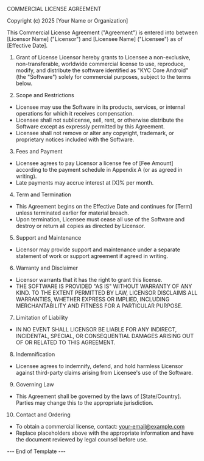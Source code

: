 COMMERCIAL LICENSE AGREEMENT

Copyright (c) 2025 [Your Name or Organization]

This Commercial License Agreement ("Agreement") is entered into between
[Licensor Name] ("Licensor") and [Licensee Name] ("Licensee") as of
[Effective Date].

1. Grant of License
Licensor hereby grants to Licensee a non-exclusive, non-transferable,
worldwide commercial license to use, reproduce, modify, and distribute the
software identified as "KYC Core Android" (the "Software") solely for
commercial purposes, subject to the terms below.

2. Scope and Restrictions
- Licensee may use the Software in its products, services, or internal
  operations for which it receives compensation.
- Licensee shall not sublicense, sell, rent, or otherwise distribute the
  Software except as expressly permitted by this Agreement.
- Licensee shall not remove or alter any copyright, trademark, or
  proprietary notices included with the Software.

3. Fees and Payment
- Licensee agrees to pay Licensor a license fee of [Fee Amount] according
  to the payment schedule in Appendix A (or as agreed in writing).
- Late payments may accrue interest at [X]% per month.

4. Term and Termination
- This Agreement begins on the Effective Date and continues for [Term]
  unless terminated earlier for material breach.
- Upon termination, Licensee must cease all use of the Software and
  destroy or return all copies as directed by Licensor.

5. Support and Maintenance
- Licensor may provide support and maintenance under a separate statement
  of work or support agreement if agreed in writing.

6. Warranty and Disclaimer
- Licensor warrants that it has the right to grant this license.
- THE SOFTWARE IS PROVIDED "AS IS" WITHOUT WARRANTY OF ANY KIND. TO THE
  EXTENT PERMITTED BY LAW, LICENSOR DISCLAIMS ALL WARRANTIES, WHETHER
  EXPRESS OR IMPLIED, INCLUDING MERCHANTABILITY AND FITNESS FOR A
  PARTICULAR PURPOSE.

7. Limitation of Liability
- IN NO EVENT SHALL LICENSOR BE LIABLE FOR ANY INDIRECT, INCIDENTAL,
  SPECIAL, OR CONSEQUENTIAL DAMAGES ARISING OUT OF OR RELATED TO THIS
  AGREEMENT.

8. Indemnification
- Licensee agrees to indemnify, defend, and hold harmless Licensor against
  third-party claims arising from Licensee's use of the Software.

9. Governing Law
- This Agreement shall be governed by the laws of [State/Country]. Parties
  may change this to the appropriate jurisdiction.

10. Contact and Ordering
- To obtain a commercial license, contact: <your-email@example.com>
- Replace placeholders above with the appropriate information and have
  the document reviewed by legal counsel before use.

--- End of Template ---